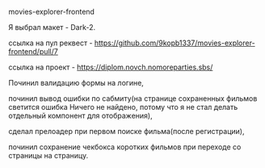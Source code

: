 movies-explorer-frontend

Я выбрал макет - Dark-2.

ссылка на пул реквест - https://github.com/9kopb1337/movies-explorer-frontend/pull/7

ссылка на проект - https://diplom.novch.nomoreparties.sbs/

Починил валидацию формы на логине, 

починил вывод ошибки по сабмиту(на странице сохраненных фильмов светится ошибка Ничего не найдено, потому что я не стал делать отдельный компонент для отображения), 

сделал прелоадер при первом поиске фильма(после регистрации), 

починил сохранение чекбокса коротких фильмов при переходе со страницы на страницу.